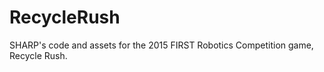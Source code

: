 RecycleRush
===========

SHARP's code and assets for the 2015 FIRST Robotics Competition game, Recycle Rush.
